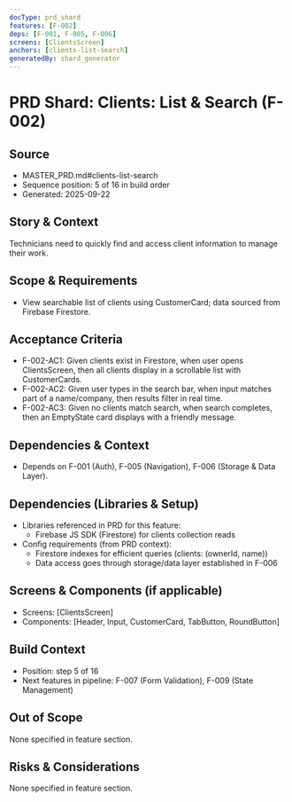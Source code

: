 ```yaml
---
docType: prd_shard
features: [F-002]
deps: [F-001, F-005, F-006]
screens: [ClientsScreen]
anchors: [clients-list-search]
generatedBy: shard_generator
---
```


# PRD Shard: Clients: List & Search (F-002)

## Source
- MASTER_PRD.md#clients-list-search
- Sequence position: 5 of 16 in build order
- Generated: 2025-09-22

## Story & Context
Technicians need to quickly find and access client information to manage their work.

## Scope & Requirements
- View searchable list of clients using CustomerCard; data sourced from Firebase Firestore.

## Acceptance Criteria
- F-002-AC1: Given clients exist in Firestore, when user opens ClientsScreen, then all clients display in a scrollable list with CustomerCards.
- F-002-AC2: Given user types in the search bar, when input matches part of a name/company, then results filter in real time.
- F-002-AC3: Given no clients match search, when search completes, then an EmptyState card displays with a friendly message.

## Dependencies & Context
- Depends on F-001 (Auth), F-005 (Navigation), F-006 (Storage & Data Layer).

## Dependencies (Libraries & Setup)
- Libraries referenced in PRD for this feature:
  - Firebase JS SDK (Firestore) for clients collection reads
- Config requirements (from PRD context):
  - Firestore indexes for efficient queries (clients: (ownerId, name))
  - Data access goes through storage/data layer established in F-006

## Screens & Components (if applicable)
- Screens: [ClientsScreen]
- Components: [Header, Input, CustomerCard, TabButton, RoundButton]

## Build Context
- Position: step 5 of 16
- Next features in pipeline: F-007 (Form Validation), F-009 (State Management)

## Out of Scope
None specified in feature section.

## Risks & Considerations
None specified in feature section.


